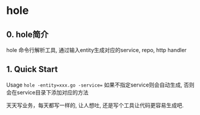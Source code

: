 # hole

## 0. hole简介

hole 命令行解析工具, 通过输入entity生成对应的service, repo, http handler

## 1. Quick Start

Usage `hole -entity=xxx.go -service=`
如果不指定service则会自动生成, 否则会在service目录下添加对应的方法

天天写业务，每天都写一样的, 让人想吐, 还是写个工具让代码更容易生成吧.